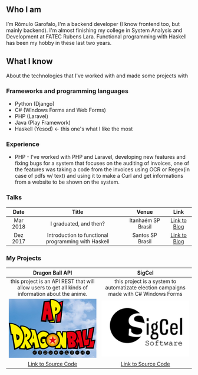 ## Who I am

I’m Rômulo Garofalo, I'm a backend developer (I know frontend too, but mainly backend). I'm almost finishing my college in System Analysis and Development at FATEC Rubens Lara. Functional programming with Haskell has been my hobby in these last two years.

## What I know

About the technologies that I've worked with and made some projects with

### [](#header-4)Frameworks and programming languages

*   Python (Django)
*   C# (Windows Forms and Web Forms)
*   PHP (Laravel)
*   Java (Play Framework)
*   Haskell (Yesod) <- this one's what I like the most

### [](#header-4) Experience

* PHP - I've worked with PHP and Laravel, developing new features and fixing bugs for a system that focuses on the auditing of invoices, one of the features was taking a code from the invoices using OCR or Regex(in case of pdfs w/ text) and using it to make a Curl and get informations from a website to be shown on the system. 


### Talks

| Date      | Title                                             | Venue                 | Link                  |
|:---------:|:-------------------------------------------------:|:---------------------:|:---------------------:|
|Mar 2018   |I graduated, and then?                             |Itanhaém SP Brasil     |[Link to Blog](Blog.md)|
|Dez 2017   |Introduction to functional programming with Haskell|Santos SP Brasil       |[Link to Blog](Blog.md)|



### [](#header-4) My Projects

| Dragon Ball API                         |                  SigCel                |
|:---------------------------------------:|:--------------------------------------:|
|this project is an API REST that will allow users to get all kinds of information about the anime. | this project is a system to automatizate  election campaigns made with C# Windows Forms|
|![](/img/dbz.png) | ![](/img/func.png) |
|[Link to Source Code](https://github.com/romulogarofalo/Dragon-Ball-API)|[Link to Source Code](https://github.com/romulogarofalo/TCC-Sigcel)|
